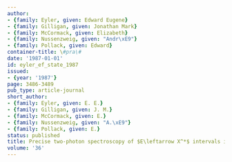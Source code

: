 ```yaml
---
author:
- {family: Eyler, given: Edward Eugene}
- {family: Gilligan, given: Jonathan Mark}
- {family: McCormack, given: Elizabeth}
- {family: Nussenzweig, given: "Andr\xE9"}
- {family: Pollack, given: Edward}
container-title: \#pra\#
date: '1987-01-01'
id: eyler_ef_state_1987
issued:
- {year: '1987'}
page: 3486-3489
pub_type: article-journal
short_author:
- {family: Eyler, given: E. E.}
- {family: Gilligan, given: J. M.}
- {family: McCormack, given: E.}
- {family: Nussenzweig, given: "A.\xE9"}
- {family: Pollack, given: E.}
status: published
title: Precise two-photon spectroscopy of $E\leftarrow X^*$ intervals in H2
volume: '36'
---
```


